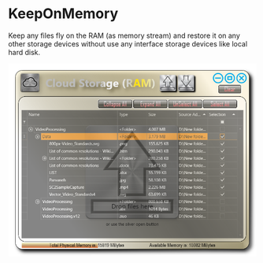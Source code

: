 # KeepOnMemory
Keep any files fly on the RAM (as memory stream) and restore it on any other storage devices without use any interface storage devices like local hard disk.

![snapshot](https://github.com/Behzadkhosravifar/KeepOnMemory/raw/master/img/main.png)
